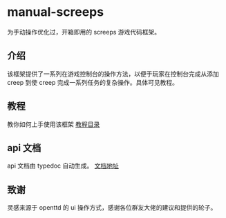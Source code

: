 # manual-screeps

为手动操作优化过，开箱即用的 screeps 游戏代码框架。

## 介绍

该框架提供了一系列在游戏控制台的操作方法，以便于玩家在控制台完成从添加 creep 到使 creep 完成一系列任务的复杂操作。具体可见教程。

## 教程

教你如何上手使用该框架
[教程目录](tutorial/index.md)

## api 文档

api 文档由 typedoc 自动生成。
[文档地址](https://ureimu.github.io/manual-screeps/)

## 致谢

灵感来源于 openttd 的 ui 操作方式，感谢各位群友大佬的建议和提供的轮子。
